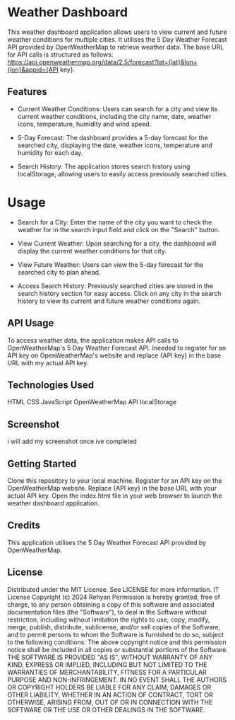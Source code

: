 # Weather Dashboard

This weather dashboard application allows users to view current and future weather conditions for multiple cities. It utilises the 5 Day Weather Forecast API provided by OpenWeatherMap to retrieve weather data. The base URL for API calls is structured as follows: https://api.openweathermap.org/data/2.5/forecast?lat={lat}&lon={lon}&appid={API key}.

## Features

* Current Weather Conditions: Users can search for a city and view its current weather conditions, including the city name, date, weather icons, temperature, humidity and wind speed.

* 5-Day Forecast: The dashboard provides a 5-day forecast for the searched city, displaying the date, weather icons, temperature and humidity for each day.

* Search History: The application stores search history using localStorage, allowing users to easily access previously searched cities.

# Usage

* Search for a City: Enter the name of the city you want to check the weather for in the search input field and click on the "Search" button.

* View Current Weather: Upon searching for a city, the dashboard will display the current weather conditions for that city.

* View Future Weather: Users can view the 5-day forecast for the searched city to plan ahead.

* Access Search History: Previously searched cities are stored in the search history section for easy access. Click on any city in the search history to view its current and future weather conditions again.

## API Usage

To access weather data, the application makes API calls to OpenWeatherMap's 5 Day Weather Forecast API. Ineeded to register for an API key on OpenWeatherMap's website and replace {API key} in the base URL with my actual API key.

## Technologies Used

HTML
CSS
JavaScript
OpenWeatherMap API
localStorage

## Screenshot
i will add my screenshot once ive completed

## Getting Started

Clone this repository to your local machine.
Register for an API key on the OpenWeatherMap website.
Replace {API key} in the base URL with your actual API key.
Open the index.html file in your web browser to launch the weather dashboard application.

## Credits
This application utilises the 5 Day Weather Forecast API provided by OpenWeatherMap.

## License

Distributed under the MIT License. See LICENSE for more information. IT License Copyright (c) 2024 Rehyan Permission is hereby granted, free of charge, to any person obtaining a copy of this software and associated documentation files (the "Software"), to deal in the Software without restriction, including without limitation the rights to use, copy, modify, merge, publish, distribute, sublicense, and/or sell copies of the Software, and to permit persons to whom the Software is furnished to do so, subject to the following conditions: The above copyright notice and this permission notice shall be included in all copies or substantial portions of the Software. THE SOFTWARE IS PROVIDED "AS IS", WITHOUT WARRANTY OF ANY KIND, EXPRESS OR IMPLIED, INCLUDING BUT NOT LIMITED TO THE WARRANTIES OF MERCHANTABILITY, FITNESS FOR A PARTICULAR PURPOSE AND NON-INFRINGEMENT. IN NO EVENT SHALL THE AUTHORS OR COPYRIGHT HOLDERS BE LIABLE FOR ANY CLAIM, DAMAGES OR OTHER LIABILITY, WHETHER IN AN ACTION OF CONTRACT, TORT OR OTHERWISE, ARISING FROM, OUT OF OR IN CONNECTION WITH THE SOFTWARE OR THE USE OR OTHER DEALINGS IN THE SOFTWARE.